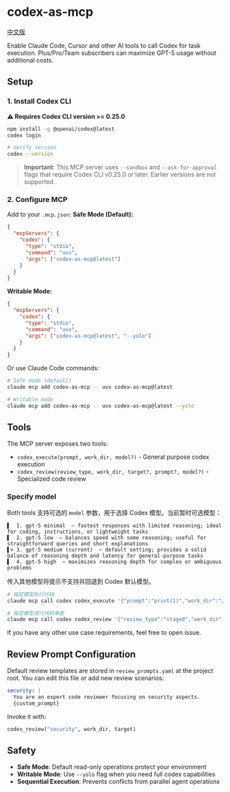 # codex-as-mcp

[中文版](./README.zh-CN.md)

Enable Claude Code, Cursor and other AI tools to call Codex for task execution. Plus/Pro/Team subscribers can maximize GPT-5 usage without additional costs.

## Setup

### 1. Install Codex CLI

**⚠️ Requires Codex CLI version >= 0.25.0**

```bash
npm install -g @openai/codex@latest
codex login

# Verify version
codex --version
```

> **Important**: This MCP server uses `--sandbox` and `--ask-for-approval` flags that require Codex CLI v0.25.0 or later. Earlier versions are not supported.

### 2. Configure MCP

Add to your `.mcp.json`:
**Safe Mode (Default):**
```json
{
  "mcpServers": {
    "codex": {
      "type": "stdio",
      "command": "uvx",
      "args": ["codex-as-mcp@latest"]
    }
  }
}
```

**Writable Mode:**
```json
{
  "mcpServers": {
    "codex": {
      "type": "stdio",
      "command": "uvx",
      "args": ["codex-as-mcp@latest", "--yolo"]
    }
  }
}
```

Or use Claude Code commands:
```bash
# Safe mode (default)
claude mcp add codex-as-mcp -- uvx codex-as-mcp@latest

# Writable mode
claude mcp add codex-as-mcp -- uvx codex-as-mcp@latest --yolo
```

## Tools

The MCP server exposes two tools:
- `codex_execute(prompt, work_dir, model?)` - General purpose codex execution
- `codex_review(review_type, work_dir, target?, prompt?, model?)` - Specialized code review

### Specify model

Both tools 支持可选的 `model` 参数，用于选择 Codex 模型。当前暂时可选模型：

```log
▌  1. gpt-5 minimal  — fastest responses with limited reasoning; ideal for coding, instructions, or lightweight tasks
▌  2. gpt-5 low  — balances speed with some reasoning; useful for straightforward queries and short explanations
▌> 3. gpt-5 medium (current)  — default setting; provides a solid balance of reasoning depth and latency for general-purpose tasks
▌  4. gpt-5 high  — maximizes reasoning depth for complex or ambiguous problems
```

传入其他模型将提示不支持并回退到 Codex 默认模型。

```bash
# 指定模型执行代码
claude mcp call codex codex_execute '{"prompt":"print(1)","work_dir":"/path","model":"gpt-5 high"}'

# 指定模型进行代码审查
claude mcp call codex codex_review '{"review_type":"staged","work_dir":"/path","model":"gpt-5 low"}'
```

If you have any other use case requirements, feel free to open issue.

## Review Prompt Configuration

Default review templates are stored in `review_prompts.yaml` at the project root. You can edit this file or add new review scenarios:

```yaml
security: |
  You are an expert code reviewer focusing on security aspects.
  {custom_prompt}
```

Invoke it with:

```python
codex_review("security", work_dir, target)
```

## Safety

- **Safe Mode**: Default read-only operations protect your environment
- **Writable Mode**: Use `--yolo` flag when you need full codex capabilities
- **Sequential Execution**: Prevents conflicts from parallel agent operations
